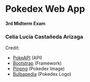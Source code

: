 # Pokedex Web App
#### 3rd Midterm Exam
### Celia Lucía Castañeda Arizaga

Credit:
- [PokeAPI](https://pokeapi.co/docs/v2) (API)
- [Bootstrap](https://getbootstrap.com/docs/5.1/getting-started/introduction/) (Framework)
- [Pinpng](https://www.pinpng.com/) (Pokedex Image)
- [Bulbapedia](https://bulbapedia.bulbagarden.net/w/index.php?title=File:Pok%C3%A9dex_logo.png&printable=yes) (Pokedex Logo)
